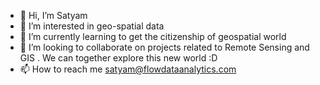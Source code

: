 - 👋 Hi, I’m Satyam
- 👀 I’m interested in geo-spatial data 
- 🌱 I’m currently learning to get the citizenship of geospatial world
- 💞️ I’m looking to collaborate on projects related to Remote Sensing and GIS . We can together explore this new world :D 
- 📫 How to reach me satyam@flowdataanalytics.com

<!---
SS69232/SS69232 is a ✨ special ✨ repository because its `README.md` (this file) appears on your GitHub profile.
You can click the Preview link to take a look at your changes.
--->
